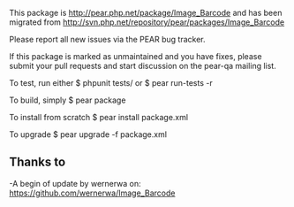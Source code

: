 This package is http://pear.php.net/package/Image_Barcode and has been migrated from http://svn.php.net/repository/pear/packages/Image_Barcode

Please report all new issues via the PEAR bug tracker.

If this package is marked as unmaintained and you have fixes, please submit your pull requests and start discussion on the pear-qa mailing list.

To test, run either
$ phpunit tests/
  or
$ pear run-tests -r

To build, simply
$ pear package

To install from scratch
$ pear install package.xml

To upgrade
$ pear upgrade -f package.xml



## Thanks to

-A begin of update by wernerwa on: https://github.com/wernerwa/Image_Barcode


